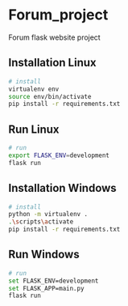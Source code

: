 # Forum_project
Forum flask website project

## Installation Linux
```bash
# install 
virtualenv env
source env/bin/activate
pip install -r requirements.txt
```

## Run Linux
```bash
# run 
export FLASK_ENV=development
flask run
```

## Installation Windows
```bash
# install  
python -m virtualenv .
.\scripts\activate
pip install -r requirements.txt
```
## Run Windows
```bash
# run 
set FLASK_ENV=development
set FLASK_APP=main.py
flask run
```
